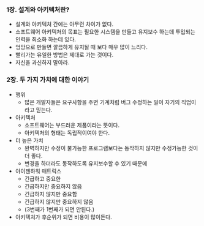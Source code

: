 ### **1장. 설계와 아키텍처란?**

- 설계와 아키텍처 간에는 아무런 차이가 없다.
- 소프트웨어 아키텍처의 목표는 필요한 시스템을 만들고 유지보수 하는데 투입되는 인력을 최소화 하는데 있다.
- 엉망으로 만들면 깔끔하게 유지될 때 보다 매우 많이 느리다.
- 빨리가는 유일한 방법은 제대로 가는 것이다.
- 자신을 과신하지 말아라.

### **2장. 두 가지 가치에 대한 이야기**

- 행위
    - 많은 개발자들은 요구사항을 주면 기계처럼 버그 수정하는 일이 자기의 직업이라고 믿는다.
- 아키텍처
    - 소프트웨어는 부드러운 제품이라는 뜻이다.
    - 아키텍처의 형태는 독립적이여야 한다.
- 더 높은 가치
    - 완벽하지만 수정이 불가능한 프로그램보다는 동작하지 않지만 수정가능한 것이 더 좋다.
    - 변경을 하더라도 동작하도록 유지보수할 수 있기 때문에
- 아이젠하워 매트릭스
    - 긴급하고 중요한
    - 긴급하지만 중요하지 않음
    - 긴급하지 않지만 중요함
    - 긴급하지 않지만 중요하지 않음
    - (3번째가 1번째가 되면 안된다.)
- 아키텍처가 후순위가 되면 비용이 많이든다.
